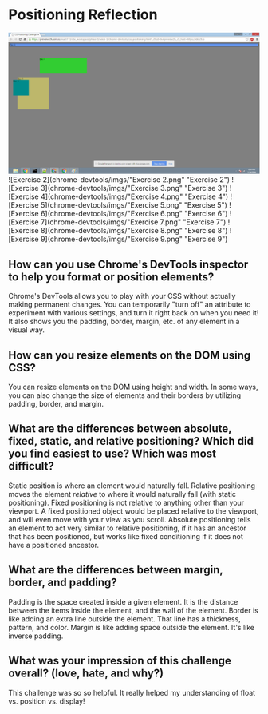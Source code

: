 # Positioning Reflection

![Exercise 1](https://github.com/torihuang/phase-0/blob/master/week-3/chrome-devtools/imgs/Exercise%201.png?raw=true "Exercise 1")
![Exercise 2](chrome-devtools/imgs/"Exercise 2.png" "Exercise 2")
![Exercise 3](chrome-devtools/imgs/"Exercise 3.png" "Exercise 3")
![Exercise 4](chrome-devtools/imgs/"Exercise 4.png" "Exercise 4")
![Exercise 5](chrome-devtools/imgs/"Exercise 5.png" "Exercise 5")
![Exercise 6](chrome-devtools/imgs/"Exercise 6.png" "Exercise 6")
![Exercise 7](chrome-devtools/imgs/"Exercise 7.png" "Exercise 7")
![Exercise 8](chrome-devtools/imgs/"Exercise 8.png" "Exercise 8")
![Exercise 9](chrome-devtools/imgs/"Exercise 9.png" "Exercise 9")

## How can you use Chrome's DevTools inspector to help you format or position elements?

Chrome's DevTools allows you to play with your CSS without actually making permanent changes. You can temporarily "turn off" an attribute to experiment with various settings, and turn it right back on when you need it! It also shows you the padding, border, margin, etc. of any element in a visual way.

## How can you resize elements on the DOM using CSS?

You can resize elements on the DOM using height and width. In some ways, you can also change the size of elements and their borders by utilizing padding, border, and margin.

## What are the differences between absolute, fixed, static, and relative positioning? Which did you find easiest to use? Which was most difficult?

Static position is where an element would naturally fall. Relative positioning moves the element *relative* to where it would naturally fall (with static positioning). Fixed positioning is not relative to anything other than your viewport. A fixed positioned object would be placed relative to the viewport, and will even move with your view as you scroll. Absolute positioning tells an element to act very similar to relative positioning, if it has an ancestor that has been positioned, but works like fixed conditioning if it does not have a positioned ancestor.

## What are the differences between margin, border, and padding?

Padding is the space created inside a given element. It is the distance between the items inside the element, and the wall of the element. Border is like adding an extra line outside the element. That line has a thickness, pattern, and color. Margin is like adding space outside the element. It's like inverse padding.

## What was your impression of this challenge overall? (love, hate, and why?)

This challenge was so so helpful. It really helped my understanding of float vs. position vs. display!